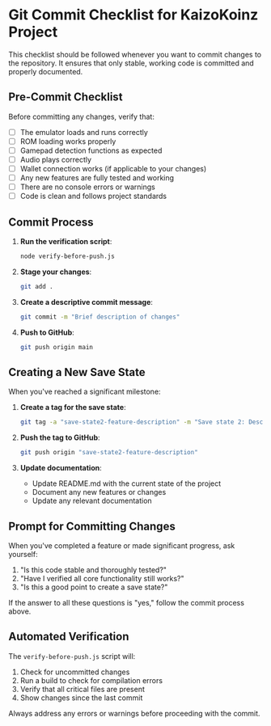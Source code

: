 # Git Commit Checklist for KaizoKoinz Project

This checklist should be followed whenever you want to commit changes to the repository. It ensures that only stable, working code is committed and properly documented.

## Pre-Commit Checklist

Before committing any changes, verify that:

- [ ] The emulator loads and runs correctly
- [ ] ROM loading works properly
- [ ] Gamepad detection functions as expected
- [ ] Audio plays correctly
- [ ] Wallet connection works (if applicable to your changes)
- [ ] Any new features are fully tested and working
- [ ] There are no console errors or warnings
- [ ] Code is clean and follows project standards

## Commit Process

1. **Run the verification script**:
   ```bash
   node verify-before-push.js
   ```

2. **Stage your changes**:
   ```bash
   git add .
   ```

3. **Create a descriptive commit message**:
   ```bash
   git commit -m "Brief description of changes"
   ```

4. **Push to GitHub**:
   ```bash
   git push origin main
   ```

## Creating a New Save State

When you've reached a significant milestone:

1. **Create a tag for the save state**:
   ```bash
   git tag -a "save-state2-feature-description" -m "Save state 2: Description of what works"
   ```

2. **Push the tag to GitHub**:
   ```bash
   git push origin "save-state2-feature-description"
   ```

3. **Update documentation**:
   - Update README.md with the current state of the project
   - Document any new features or changes
   - Update any relevant documentation

## Prompt for Committing Changes

When you've completed a feature or made significant progress, ask yourself:

1. "Is this code stable and thoroughly tested?"
2. "Have I verified all core functionality still works?"
3. "Is this a good point to create a save state?"

If the answer to all these questions is "yes," follow the commit process above.

## Automated Verification

The `verify-before-push.js` script will:

1. Check for uncommitted changes
2. Run a build to check for compilation errors
3. Verify that all critical files are present
4. Show changes since the last commit

Always address any errors or warnings before proceeding with the commit.

